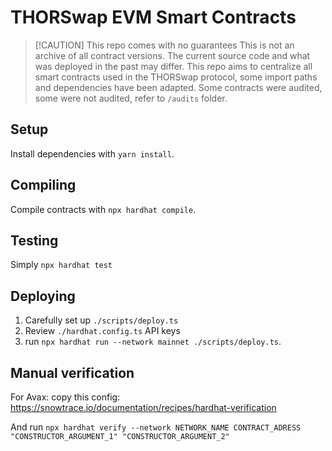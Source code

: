 # THORSwap EVM Smart Contracts

> [!CAUTION] This repo comes with no guarantees
> This is not an archive of all contract versions. The current source code and what was deployed in the past may differ. This repo aims to centralize all smart contracts used in the THORSwap protocol, some import paths and dependencies have been adapted. Some contracts were audited, some were not audited, refer to `/audits` folder.

## Setup
Install dependencies with `yarn install`.

## Compiling
Compile contracts with `npx hardhat compile`.

## Testing
Simply `npx hardhat test`

## Deploying
1. Carefully set up `./scripts/deploy.ts`
2. Review `./hardhat.config.ts` API keys
3. run `npx hardhat run --network mainnet ./scripts/deploy.ts`.

## Manual verification
For Avax: copy this config: https://snowtrace.io/documentation/recipes/hardhat-verification

And run
`npx hardhat verify --network NETWORK_NAME CONTRACT_ADRESS "CONSTRUCTOR_ARGUMENT_1" "CONSTRUCTOR_ARGUMENT_2"`